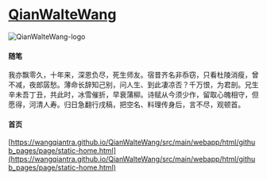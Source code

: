 # [QianWalteWang](https://wangqiantra.github.io/QianWalteWang/src/main/webapp/html/github_pages/page/static-home.html)
![QianWalteWang-logo](https://wangqiantra.github.io/QianWalteWang/src/main/webapp/html/base/imgs/qwaltewang-logo.svg)
#### 随笔
我亦飘零久，十年来，深恩负尽，死生师友。宿昔齐名非忝窃，只看杜陵消瘦，曾不减，夜郎孱愁。薄命长辞知己别，问人生、到此凄凉否？千万恨，为君剖。兄生辛未吾丁丑，共此时，冰雪催折，早衰蒲柳。诗赋从今须少作，留取心魄相守，但愿得，河清人寿。归日急翻行戌稿，把空名、料理传身后，言不尽，观顿首。

#### 首页
[https://wangqiantra.github.io/QianWalteWang/src/main/webapp/html/github_pages/page/static-home.html](https://wangqiantra.github.io/QianWalteWang/src/main/webapp/html/github_pages/page/static-home.html)

  
